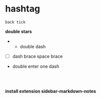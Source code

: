 # hashtag

`back tick`

**double stars**

- - double dash
- [ ] dash brace space brace
  

- double enter one dash

<br>

<br>

**install extension sidebar-markdown-notes**